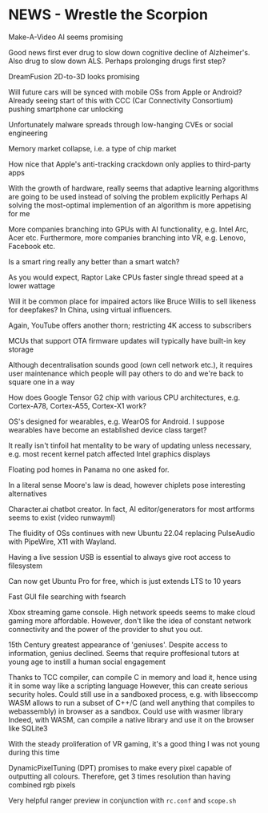 # NEWS - Wrestle the Scorpion

Make-A-Video AI seems promising

Good news first ever drug to slow down cognitive decline of Alzheimer's.
Also drug to slow down ALS.
Perhaps prolonging drugs first step?

DreamFusion 2D-to-3D looks promising

Will future cars will be synced with mobile OSs from Apple or Android?
Already seeing start of this with CCC (Car Connectivity Consortium) pushing smartphone car unlocking

Unfortunately malware spreads through low-hanging CVEs or social engineering

Memory market collapse, i.e. a type of chip market

How nice that Apple's anti-tracking crackdown only applies to third-party apps

With the growth of hardware, really seems that adaptive learning algorithms are going to be used instead of solving the problem explicitly
Perhaps AI solving the most-optimal implemention of an algorithm is more appetising for me

More companies branching into GPUs with AI functionality, e.g. Intel Arc, Acer etc.
Furthermore, more companies branching into VR, e.g. Lenovo, Facebook etc. 

Is a smart ring really any better than a smart watch?

As you would expect, Raptor Lake CPUs faster single thread speed at a lower wattage

Will it be common place for impaired actors like Bruce Willis to sell likeness for deepfakes?
In China, using virtual influencers.

Again, YouTube offers another thorn; restricting 4K access to subscribers

MCUs that support OTA firmware updates will typically have built-in key storage

Although decentralisation sounds good (own cell network etc.), it requires user maintenance which people will pay others to do and we're back to square one in a way

How does Google Tensor G2 chip with various CPU architectures, e.g. Cortex-A78, Cortex-A55, Cortex-X1 work?

OS's designed for wearables, e.g. WearOS for Android. I suppose wearables have become an established device class target?

It really isn't tinfoil hat mentality to be wary of updating unless necessary, e.g. most recent kernel patch affected Intel graphics displays

Floating pod homes in Panama no one asked for. 

In a literal sense Moore's law is dead, however chiplets pose interesting alternatives

Character.ai chatbot creator.
In fact, AI editor/generators for most artforms seems to exist (video runwayml)

The fluidity of OSs continues with new Ubuntu 22.04 replacing PulseAudio with PipeWire, X11 with Wayland.

Having a live session USB is essential to always give root access to filesystem

Can now get Ubuntu Pro for free, which is just extends LTS to 10 years

Fast GUI file searching with fsearch 

Xbox streaming game console. High network speeds seems to make cloud gaming more affordable. 
However, don't like the idea of constant network connectivity and the power of the provider to shut you out.

15th Century greatest appearance of 'geniuses'. Despite access to information, genius declined.
Seems that require proffesional tutors at young age to instill a human social engagement

Thanks to TCC compiler, can compile C in memory and load it, hence using it in some way like a scripting language
However, this can create serious security holes. Could still use in a sandboxed process, e.g. with libseccomp
WASM allows to run a subset of C++/C (and well anything that compiles to webassembly) in browser as a sandbox. Could use with wasmer library
Indeed, with WASM, can compile a native library and use it on the browser like SQLite3

With the steady proliferation of VR gaming, it's a good thing I was not young during this time

DynamicPixelTuning (DPT) promises to make every pixel capable of outputting all colours.
Therefore, get 3 times resolution than having combined rgb pixels

Very helpful ranger preview in conjunction with `rc.conf` and `scope.sh`  
